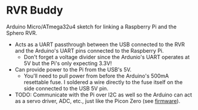 # RVR Buddy
Arduino Micro/ATmega32u4 sketch for linking a Raspberry Pi and the Sphero RVR.

* Acts as a UART passthrough between the USB connected to the RVR and the Arduino's UART pins connected to the Raspberry Pi.
  * Don't forget a voltage divider since the Ardunio's UART operates at 5V but the Pi's only expecting 3.3V!
* Can provide power to the Pi from the USB's 5V.
  * You'll need to pull power from before the Arduino's 500mA resettable fuse. I soldered a wire directly to the fuse itself on the side connected to the USB 5V pin.
* TODO: Communicate with the Pi over I2C as well so the Arduino can act as a servo driver, ADC, etc., just like the Picon Zero (see [firmware](https://github.com/4tronix/PiconZero/blob/7d0fa41e6157f674e8cc8b4dd84236c8042ceb8d/Arduino/PiconZero10.ino)).
